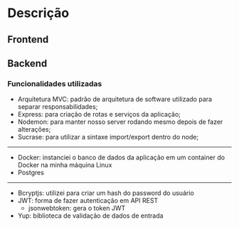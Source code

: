 # Descrição

## Frontend

## Backend

### Funcionalidades utilizadas

- Arquitetura MVC: padrão de arquitetura de software utilizado para separar responsabilidades;
- Express: para criação de rotas e serviços da aplicação;
- Nodemon: para manter nosso server rodando mesmo depois de fazer alterações;
- Sucrase: para utilizar a sintaxe import/export dentro do node;

---

- Docker: instanciei o banco de dados da aplicação em um container do Docker na minha máquina Linux
- Postgres

---

- Bcryptjs: utilizei para criar um hash do password do usuário
- JWT: forma de fazer autenticação em API REST
	- jsonwebtoken: gera o token JWT
- Yup: biblioteca de validação de dados de entrada
